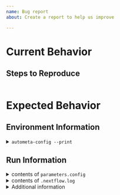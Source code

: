 ```yaml
---
name: Bug report
about: Create a report to help us improve

---
```


<!--
Hi!  Read this; it's important.

This is an issue tracker for Autometa.  File bug reports for Autometa here.

**please include all requested information below.**

If a maintainer determines more information is required to understand
your issue, and it is not provided (in a timely manner), your issue may be closed.

-->

# Current Behavior

<!-- What actually happens?
     If you want to include console output, please use "Steps to Reproduce" below. -->

## Steps to Reproduce

<!-- If the current behavior is a bug, please provide specific, minimal steps to independently reproduce.
     Include the exact autometa commands that reproduce the issue and their output between the ticks below. -->

```bash

```

# Expected Behavior
<!-- What do you think should happen? -->

## Environment Information

<details><summary><code>autometa-config --print</code></summary><p>

<!-- between the ticks below, paste the output of 'autometa-config --print' -->

```bash

```

</p></details>

## Run Information

<details><summary>contents of <code>parameters.config</code></summary><p>
<!-- between the ticks below, paste the information from your input config file
'cat </path/to/your/input/parameters.config>' -->

```bash

```

</p></details>

<details><summary>contents of <code>.nextflow.log</code></summary><p>
<!-- between the ticks below, paste the information from the autometa written config file
within the output directory of the autometa run. 'cat </path/to/your/outdir/metagenome.config>' -->

```bash

```

</p></details>

<details><summary>Additional information</summary><p>
<!-- between the ticks below, paste any additional information generated during
the run that you think would be helpful for troubleshooting. -->

```bash

```

</p></details>
